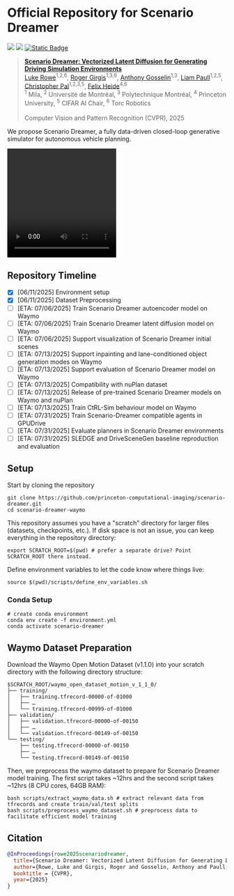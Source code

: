 # Official Repository for Scenario Dreamer

<p align="left">
<a href="https://arxiv.org/abs/2503.22496" alt="arXiv">
    <img src="https://img.shields.io/badge/arXiv-2503.22496-b31b1b.svg?style=flat" /></a>
<a href="https://princeton-computational-imaging.github.io/scenario-dreamer/" alt="webpage">
    <img src="https://img.shields.io/badge/Project Page-Scenario Dreamer-blue" /></a>
<a href="https://paperswithcode.com/paper/scenario-dreamer-vectorized-latent-diffusion">
    <img alt="Static Badge" src="https://img.shields.io/badge/paper_with_code-link-turquoise?logo=paperswithcode" /></a>

> [**Scenario Dreamer: Vectorized Latent Diffusion for Generating Driving Simulation Environments**](https://arxiv.org/abs/2503.22496)  <br>
> [Luke Rowe](https://rluke22.github.io)<sup>1,2,6</sup>, [Roger Girgis](https://mila.quebec/en/person/roger-girgis/)<sup>1,3,6</sup>, [Anthony Gosselin](https://www.linkedin.com/in/anthony-gosselin-098b7a1a1/)<sup>1,3</sup>, [Liam Paull](https://liampaull.ca/)<sup>1,2,5</sup>, [Christopher Pal](https://sites.google.com/view/christopher-pal)<sup>1,2,3,5</sup>, [Felix Heide](https://www.cs.princeton.edu/~fheide/)<sup>4,6</sup>  <br>
> <sup>1</sup> Mila, <sup>2</sup> Université de Montréal, <sup>3</sup> Polytechnique Montréal, <sup>4</sup> Princeton University, <sup>5</sup> CIFAR AI Chair, <sup>6</sup> Torc Robotics <br>
> <br>
> Computer Vision and Pattern Recognition (CVPR), 2025 <br>
>

We propose Scenario Dreamer, a fully data-driven closed-loop generative simulator for autonomous vehicle planning.

<video src="https://github.com/user-attachments/assets/83bcea5f-a459-45b7-8d36-eb9dd76e100a" width="250" height="250"></video>

## Repository Timeline

- [x] [06/11/2025] Environment setup
- [x] [06/11/2025] Dataset Preprocessing
- [ ] [ETA: 07/06/2025] Train Scenario Dreamer autoencoder model on Waymo
- [ ] [ETA: 07/06/2025] Train Scenario Dreamer latent diffusion model on Waymo
- [ ] [ETA: 07/06/2025] Support visualization of Scenario Dreamer initial scenes
- [ ] [ETA: 07/13/2025] Support inpainting and lane-conditioned object generation modes on Waymo
- [ ] [ETA: 07/13/2025] Support evaluation of Scenario Dreamer model on Waymo
- [ ] [ETA: 07/13/2025] Compatibility with nuPlan dataset
- [ ] [ETA: 07/13/2025] Release of pre-trained Scenario Dreamer models on Waymo and nuPlan
- [ ] [ETA: 07/13/2025] Train CtRL-Sim behaviour model on Waymo
- [ ] [ETA: 07/31/2025] Train Scenario-Dreamer compatible agents in GPUDrive
- [ ] [ETA: 07/31/2025] Evaluate planners in Scenario Dreamer environments
- [ ] [ETA: 07/31/2025] SLEDGE and DriveSceneGen baseline reproduction and evaluation

## Setup

Start by cloning the repository
```
git clone https://github.com/princeton-computational-imaging/scenario-dreamer.git
cd scenario-dreamer-waymo
```

This repository assumes you have a "scratch" directory for larger files (datasets, checkpoints, etc.). If disk space is not an issue, you can keep everything in the repository directory:
```
export SCRATCH_ROOT=$(pwd) # prefer a separate drive? Point SCRATCH_ROOT there instead.
```

Define environment variables to let the code know where things live:
```
source $(pwd)/scripts/define_env_variables.sh
```

### Conda Setup 

```
# create conda environment
conda env create -f environment.yml
conda activate scenario-dreamer
```

## Waymo Dataset Preparation

Download the Waymo Open Motion Dataset (v1.1.0) into your scratch directory with the following directory structure:

```
$SCRATCH_ROOT/waymo_open_dataset_motion_v_1_1_0/
├── training/
│   ├── training.tfrecord-00000-of-01000
│   ├── …
│   └── training.tfrecord-00999-of-01000
├── validation/
│   ├── validation.tfrecord-00000-of-00150
│   ├── …
│   └── validation.tfrecord-00149-of-00150
└── testing/
    ├── testing.tfrecord-00000-of-00150
    ├── …
    └── testing.tfrecord-00149-of-00150
```

Then, we preprocess the waymo dataset to prepare for Scenario Dreamer model training. The first script takes ~12hrs and the second script takes ~12hrs (8 CPU cores, 64GB RAM):
```
bash scripts/extract_waymo_data.sh # extract relevant data from tfrecords and create train/val/test splits
bash scripts/preprocess_waymo_dataset.sh # preprocess data to facilitate efficient model training
```


## Citation

```bibtex
@InProceedings{rowe2025scenariodreamer,
  title={Scenario Dreamer: Vectorized Latent Diffusion for Generating Driving Simulation Environments},
  author={Rowe, Luke and Girgis, Roger and Gosselin, Anthony and Paull, Liam and Pal, Christopher and Heide, Felix},
  booktitle = {CVPR},
  year={2025}
}
```
